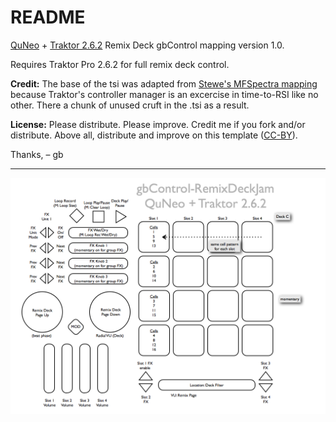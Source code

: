# README

[QuNeo](http://www.keithmcmillen.com/QuNeo/overview) + [Traktor 2.6.2](http://www.native-instruments.com/) Remix Deck gbControl mapping version 1.0.

Requires Traktor Pro 2.6.2 for full remix deck control.

**Credit:** The base of the tsi was adapted from [Stewe's MFSpectra mapping](https://maps.djtechtools.com/mappings/1681) because Traktor's controller manager is an excercise in time-to-RSI like no other. There a chunk of unused cruft in the .tsi as a result. 

**License:** Please distribute. Please improve. Credit me if you fork and/or distribute. Above all, distribute and improve on this template ([CC-BY](http://creativecommons.org/licenses/by/3.0/)).

Thanks, – gb

---

![](gbControl-QNRemixDeckJam.png)
